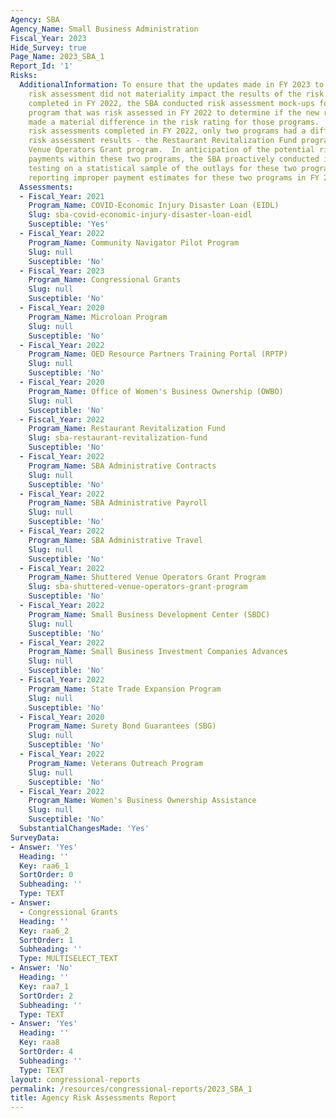 ```yaml
---
Agency: SBA
Agency_Name: Small Business Administration
Fiscal_Year: 2023
Hide_Survey: true
Page_Name: 2023_SBA_1
Report_Id: '1'
Risks:
  AdditionalInformation: To ensure that the updates made in FY 2023 to the qualitative
    risk assessment did not materiality impact the results of the risk assessments
    completed in FY 2022, the SBA conducted risk assessment mock-ups for every single
    program that was risk assessed in FY 2022 to determine if the new risk assessment
    made a material difference in the risk rating for those programs.  Of the total
    risk assessments completed in FY 2022, only two programs had a difference in the
    risk assessment results - the Restaurant Revitalization Fund program and the Shuttered
    Venue Operators Grant program.  In anticipation of the potential risk of improper
    payments within these two programs, the SBA proactively conducted improper payment
    testing on a statistical sample of the outlays for these two programs, and are
    reporting improper payment estimates for these two programs in FY 2023.
  Assessments:
  - Fiscal_Year: 2021
    Program_Name: COVID-Economic Injury Disaster Loan (EIDL)
    Slug: sba-covid-economic-injury-disaster-loan-eidl
    Susceptible: 'Yes'
  - Fiscal_Year: 2022
    Program_Name: Community Navigator Pilot Program
    Slug: null
    Susceptible: 'No'
  - Fiscal_Year: 2023
    Program_Name: Congressional Grants
    Slug: null
    Susceptible: 'No'
  - Fiscal_Year: 2020
    Program_Name: Microloan Program
    Slug: null
    Susceptible: 'No'
  - Fiscal_Year: 2022
    Program_Name: OED Resource Partners Training Portal (RPTP)
    Slug: null
    Susceptible: 'No'
  - Fiscal_Year: 2020
    Program_Name: Office of Women's Business Ownership (OWBO)
    Slug: null
    Susceptible: 'No'
  - Fiscal_Year: 2022
    Program_Name: Restaurant Revitalization Fund
    Slug: sba-restaurant-revitalization-fund
    Susceptible: 'No'
  - Fiscal_Year: 2022
    Program_Name: SBA Administrative Contracts
    Slug: null
    Susceptible: 'No'
  - Fiscal_Year: 2022
    Program_Name: SBA Administrative Payroll
    Slug: null
    Susceptible: 'No'
  - Fiscal_Year: 2022
    Program_Name: SBA Administrative Travel
    Slug: null
    Susceptible: 'No'
  - Fiscal_Year: 2022
    Program_Name: Shuttered Venue Operators Grant Program
    Slug: sba-shuttered-venue-operators-grant-program
    Susceptible: 'No'
  - Fiscal_Year: 2022
    Program_Name: Small Business Development Center (SBDC)
    Slug: null
    Susceptible: 'No'
  - Fiscal_Year: 2022
    Program_Name: Small Business Investment Companies Advances
    Slug: null
    Susceptible: 'No'
  - Fiscal_Year: 2022
    Program_Name: State Trade Expansion Program
    Slug: null
    Susceptible: 'No'
  - Fiscal_Year: 2020
    Program_Name: Surety Bond Guarantees (SBG)
    Slug: null
    Susceptible: 'No'
  - Fiscal_Year: 2022
    Program_Name: Veterans Outreach Program
    Slug: null
    Susceptible: 'No'
  - Fiscal_Year: 2022
    Program_Name: Women's Business Ownership Assistance
    Slug: null
    Susceptible: 'No'
  SubstantialChangesMade: 'Yes'
SurveyData:
- Answer: 'Yes'
  Heading: ''
  Key: raa6_1
  SortOrder: 0
  Subheading: ''
  Type: TEXT
- Answer:
  - Congressional Grants
  Heading: ''
  Key: raa6_2
  SortOrder: 1
  Subheading: ''
  Type: MULTISELECT_TEXT
- Answer: 'No'
  Heading: ''
  Key: raa7_1
  SortOrder: 2
  Subheading: ''
  Type: TEXT
- Answer: 'Yes'
  Heading: ''
  Key: raa8
  SortOrder: 4
  Subheading: ''
  Type: TEXT
layout: congressional-reports
permalink: /resources/congressional-reports/2023_SBA_1
title: Agency Risk Assessments Report
---
```

